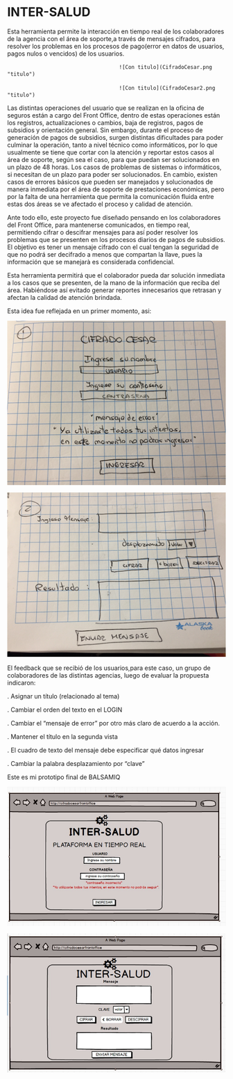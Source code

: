 
# INTER-SALUD

Esta herramienta permite la interacción en tiempo real de los colaboradores de la agencia con el área de soporte,a través de mensajes cifrados, para resolver los problemas en los procesos de pago(error en datos de usuarios, pagos nulos o vencidos) de los usuarios.

     
                                        ![Con titulo](CifradoCesar.png "titulo")

                                        ![Con titulo](CifradoCesar2.png "titulo")
    
Las distintas operaciones del usuario que se realizan en la oficina de seguros están a cargo del Front Office, dentro de estas operaciones están los registros, actualizaciones o cambios, baja de registros, pagos de subsidios y orientación general.  Sin embargo, durante el proceso de generación de pagos de subsidios, surgen distintas dificultades para poder culminar la operación, tanto a nivel técnico como informáticos, por lo que usualmente se tiene que cortar con la atención y reportar estos casos al área de soporte, según sea el caso, para que puedan ser solucionados en un plazo de 48 horas. Los casos de problemas de sistemas o informáticos, si necesitan de un plazo para poder ser solucionados. En cambio, existen casos de errores básicos que pueden ser manejados y solucionados de manera inmediata por el área de soporte de prestaciones económicas, pero por la falta de una herramienta que permita la comunicación fluida entre estas dos áreas se ve afectado el proceso y calidad de atención.

Ante todo ello, este proyecto fue diseñado pensando en  los colaboradores del Front Office, para mantenerse comunicados, en tiempo real, permitiendo cifrar o descifrar mensajes para así poder resolver los problemas que se presenten en los procesos diarios de pagos de subsidios. El objetivo es tener un mensaje cifrado con el cual tengan la seguridad de que no podrá ser decifrado a menos que compartan la llave, pues la información que se manejarà es considerada confidencial.
        
Esta herramienta permitirá que el colaborador pueda dar solución inmediata a los casos que se presenten, de la mano de la información que reciba del área. Habiéndose así evitado generar reportes innecesarios que retrasan y afectan la calidad de atención brindada.
 
Esta idea fue reflejada en un primer momento, asi:

![Con titulo](PAPEL1.jpg)

![Con titulo](PAPEL2.jpg)

El feedback que se recibió de los usuarios,para este caso, un grupo de colaboradores de las distintas agencias, luego de evaluar la propuesta indicaron:

. Asignar un título (relacionado al tema)

. Cambiar el orden del texto en el LOGIN

. Cambiar el “mensaje de error” por otro más claro de acuerdo a la acción.

. Mantener el título en la segunda vista

. El cuadro de texto del mensaje debe especificar qué datos ingresar

. Cambiar la palabra desplazamiento por “clave”

Este es mi prototipo final de BALSAMIQ

![Sin titulo](FINAL1.jpg)

![Sin titulo](FINAL2.jpg)










 

   
